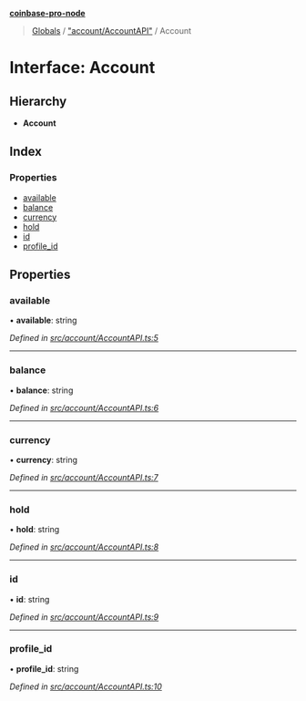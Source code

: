 **[coinbase-pro-node](../README.md)**

> [Globals](../globals.md) / ["account/AccountAPI"](../modules/_account_accountapi_.md) / Account

# Interface: Account

## Hierarchy

- **Account**

## Index

### Properties

- [available](_account_accountapi_.account.md#available)
- [balance](_account_accountapi_.account.md#balance)
- [currency](_account_accountapi_.account.md#currency)
- [hold](_account_accountapi_.account.md#hold)
- [id](_account_accountapi_.account.md#id)
- [profile_id](_account_accountapi_.account.md#profile_id)

## Properties

### available

• **available**: string

_Defined in [src/account/AccountAPI.ts:5](https://github.com/bennycode/coinbase-pro-node/blob/06bdaca/src/account/AccountAPI.ts#L5)_

---

### balance

• **balance**: string

_Defined in [src/account/AccountAPI.ts:6](https://github.com/bennycode/coinbase-pro-node/blob/06bdaca/src/account/AccountAPI.ts#L6)_

---

### currency

• **currency**: string

_Defined in [src/account/AccountAPI.ts:7](https://github.com/bennycode/coinbase-pro-node/blob/06bdaca/src/account/AccountAPI.ts#L7)_

---

### hold

• **hold**: string

_Defined in [src/account/AccountAPI.ts:8](https://github.com/bennycode/coinbase-pro-node/blob/06bdaca/src/account/AccountAPI.ts#L8)_

---

### id

• **id**: string

_Defined in [src/account/AccountAPI.ts:9](https://github.com/bennycode/coinbase-pro-node/blob/06bdaca/src/account/AccountAPI.ts#L9)_

---

### profile_id

• **profile_id**: string

_Defined in [src/account/AccountAPI.ts:10](https://github.com/bennycode/coinbase-pro-node/blob/06bdaca/src/account/AccountAPI.ts#L10)_

